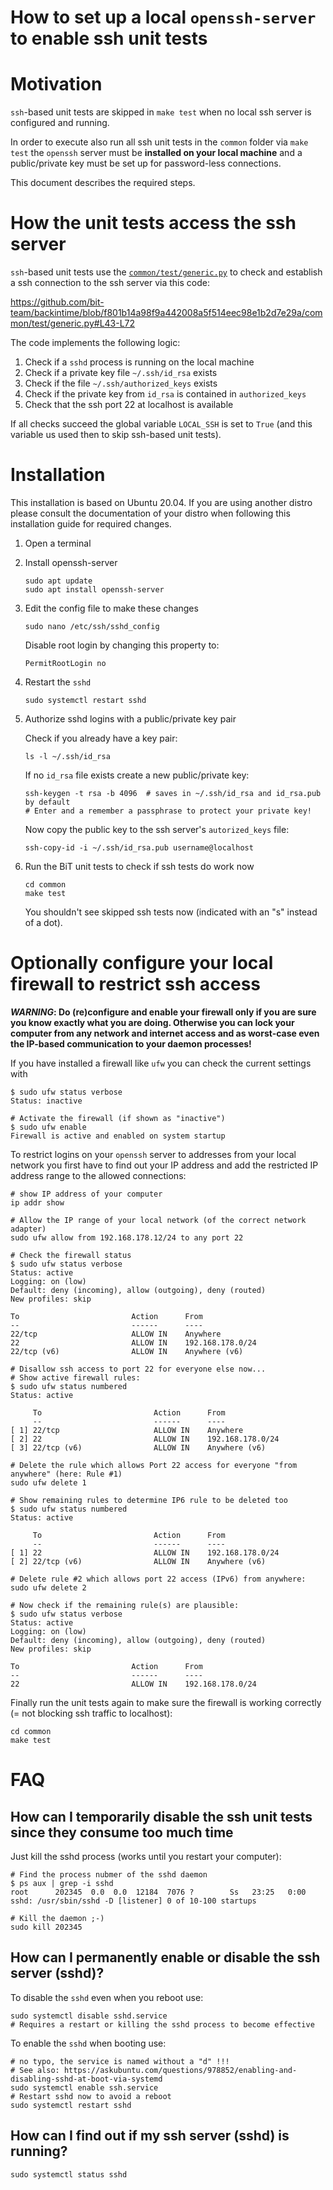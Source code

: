 # How to set up a local `openssh-server` to enable ssh unit tests

# Motivation

`ssh`-based unit tests are skipped in `make test` when no local ssh server
is configured and running.

In order to execute also run all ssh unit tests in the `common` folder
via `make test` the `openssh` server must be **installed on your local machine**
and a public/private key must be set up for password-less connections.

This document describes the required steps.

# How the unit tests access the ssh server

`ssh`-based unit tests use the [`common/test/generic.py`](https://github.com/bit-team/backintime/blob/f801b14a98f9a442008a5f514eec98e1b2d7e29a/common/test/generic.py)
to check and establish a ssh connection to the ssh server via this code:

https://github.com/bit-team/backintime/blob/f801b14a98f9a442008a5f514eec98e1b2d7e29a/common/test/generic.py#L43-L72

The code implements the following logic:

1. Check if a `sshd` process is running on the local machine
2. Check if a private key file `~/.ssh/id_rsa` exists
3. Check if the file `~/.ssh/authorized_keys` exists
4. Check if the private key from `id_rsa` is contained in `authorized_keys`
5. Check that the ssh port 22 at localhost is available

If all checks succeed the global variable `LOCAL_SSH` is set to `True`
(and this variable us used then to skip ssh-based unit tests).


# Installation

This installation is based on Ubuntu 20.04.
If you are using another distro please consult the documentation
of your distro when following this installation guide for
required changes.


1. Open a terminal

1. Install openssh-server

   ```commandline
   sudo apt update
   sudo apt install openssh-server
   ```
   
1. Edit the config file to make these changes

   ```commandline
   sudo nano /etc/ssh/sshd_config
   ```
   
   Disable root login by changing this property to:

   ```
   PermitRootLogin no
   ```
   
1. Restart the `sshd`

   ```commandline
   sudo systemctl restart sshd
   ```

1. Authorize sshd logins with a public/private key pair

   Check if you already have a key pair:

   ```
   ls -l ~/.ssh/id_rsa
   ```
   
   If no `id_rsa` file exists create a new public/private key:

   ```commandline
   ssh-keygen -t rsa -b 4096  # saves in ~/.ssh/id_rsa and id_rsa.pub by default
   # Enter and a remember a passphrase to protect your private key!
   ```

   Now copy the public key to the ssh server's `autorized_keys` file:

   ```commandline
   ssh-copy-id -i ~/.ssh/id_rsa.pub username@localhost
   ```

1. Run the BiT unit tests to check if ssh tests do work now

   ```commandline
   cd common
   make test
   ```
   
   You shouldn't see skipped ssh tests now (indicated with an "s" instead of a dot).

# Optionally configure your local firewall to restrict ssh access

**_WARNING_: Do (re)configure and enable your firewall only if you are sure
you know exactly what you are doing. Otherwise you can lock your computer
from any network and internet access and as worst-case even the IP-based
communication to your daemon processes!**

If you have installed a firewall like `ufw` you can check the current settings with

```commandline
$ sudo ufw status verbose
Status: inactive

# Activate the firewall (if shown as "inactive")
$ sudo ufw enable
Firewall is active and enabled on system startup
```

To restrict logins on your `openssh` server to addresses from your local network
you first have to find out your IP address and add the restricted
IP address range to the allowed connections:

```commandline
# show IP address of your computer
ip addr show

# Allow the IP range of your local network (of the correct network adapter)
sudo ufw allow from 192.168.178.12/24 to any port 22

# Check the firewall status
$ sudo ufw status verbose
Status: active
Logging: on (low)
Default: deny (incoming), allow (outgoing), deny (routed)
New profiles: skip

To                         Action      From
--                         ------      ----
22/tcp                     ALLOW IN    Anywhere                  
22                         ALLOW IN    192.168.178.0/24          
22/tcp (v6)                ALLOW IN    Anywhere (v6)  

# Disallow ssh access to port 22 for everyone else now...
# Show active firewall rules:
$ sudo ufw status numbered
Status: active

     To                         Action      From
     --                         ------      ----
[ 1] 22/tcp                     ALLOW IN    Anywhere                  
[ 2] 22                         ALLOW IN    192.168.178.0/24          
[ 3] 22/tcp (v6)                ALLOW IN    Anywhere (v6)

# Delete the rule which allows Port 22 access for everyone "from anywhere" (here: Rule #1)
sudo ufw delete 1

# Show remaining rules to determine IP6 rule to be deleted too
$ sudo ufw status numbered
Status: active

     To                         Action      From
     --                         ------      ----
[ 1] 22                         ALLOW IN    192.168.178.0/24          
[ 2] 22/tcp (v6)                ALLOW IN    Anywhere (v6)

# Delete rule #2 which allows port 22 access (IPv6) from anywhere:
sudo ufw delete 2

# Now check if the remaining rule(s) are plausible:
$ sudo ufw status verbose
Status: active
Logging: on (low)
Default: deny (incoming), allow (outgoing), deny (routed)
New profiles: skip

To                         Action      From
--                         ------      ----
22                         ALLOW IN    192.168.178.0/24  
```

Finally run the unit tests again to make sure the firewall is working correctly
(= not blocking ssh traffic to localhost):

   ```commandline
   cd common
   make test
   ```

# FAQ

## How can I temporarily disable the ssh unit tests since they consume too much time

Just kill the sshd process (works until you restart your computer):

```commandline
# Find the process nubmer of the sshd daemon
$ ps aux | grep -i sshd
root      202345  0.0  0.0  12184  7076 ?        Ss   23:25   0:00 sshd: /usr/sbin/sshd -D [listener] 0 of 10-100 startups

# Kill the daemon ;-)
sudo kill 202345
```


## How can I permanently enable or disable the ssh server (sshd)?

To disable the `sshd` even when you reboot use:

```commandline
sudo systemctl disable sshd.service
# Requires a restart or killing the sshd process to become effective
```


To enable the `sshd` when booting use:

```
# no typo, the service is named without a "d" !!!
# See also: https://askubuntu.com/questions/978852/enabling-and-disabling-sshd-at-boot-via-systemd
sudo systemctl enable ssh.service
# Restart sshd now to avoid a reboot
sudo systemctl restart sshd
```


## How can I find out if my ssh server (sshd) is running?

```commandline
sudo systemctl status sshd
```